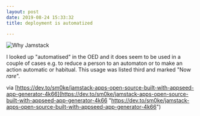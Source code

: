 ```yaml
---
layout: post
date: 2019-08-24 15:33:32
title: deployment is automatized

---
```

![Why Jamstack](/v1566661062/why-jamstack_bpjjef.png)

I looked up "automatised" in the OED and it does seem to be used in a couple of cases e.g. to reduce a person to an automaton or to make an action automatic or habitual. This usage was listed third and marked "Now _rare_". 

via [https://dev.to/sm0ke/jamstack-apps-open-source-built-with-appseed-app-generator-4k66](https://dev.to/sm0ke/jamstack-apps-open-source-built-with-appseed-app-generator-4k66 "https://dev.to/sm0ke/jamstack-apps-open-source-built-with-appseed-app-generator-4k66")